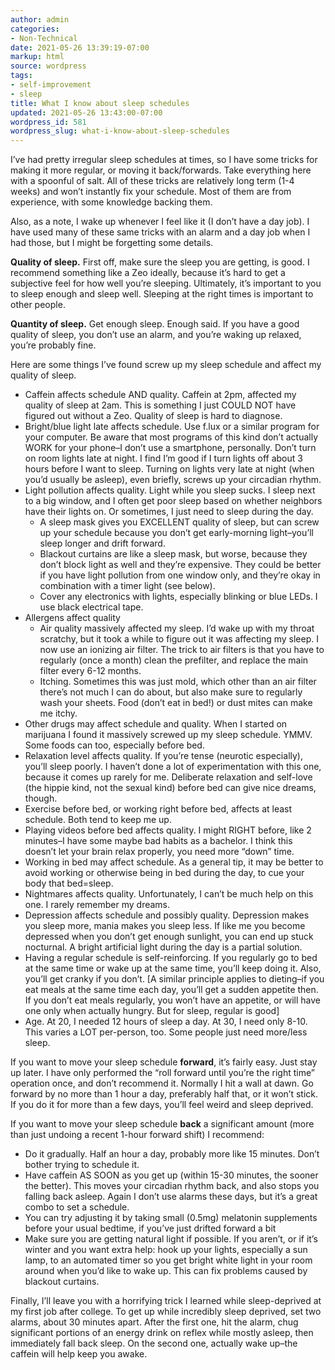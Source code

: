 ```yaml
---
author: admin
categories:
- Non-Technical
date: 2021-05-26 13:39:19-07:00
markup: html
source: wordpress
tags:
- self-improvement
- sleep
title: What I know about sleep schedules
updated: 2021-05-26 13:43:00-07:00
wordpress_id: 581
wordpress_slug: what-i-know-about-sleep-schedules
---
```

I’ve had pretty irregular sleep schedules at times, so I have some tricks for making it more regular, or moving it back/forwards. Take everything here with a spoonful of salt. All of these tricks are relatively long term (1-4 weeks) and won’t instantly fix your schedule. Most of them are from experience, with some knowledge backing them.

Also, as a note, I wake up whenever I feel like it (I don’t have a day job). I have used many of these same tricks with an alarm and a day job when I had those, but I might be forgetting some details.

**Quality of sleep.** First off, make sure the sleep you are getting, is good. I recommend something like a Zeo ideally, because it’s hard to get a subjective feel for how well you’re sleeping. Ultimately, it’s important to you to sleep enough and sleep well. Sleeping at the right times is important to other people.

**Quantity of sleep.** Get enough sleep. Enough said. If you have a good quality of sleep, you don’t use an alarm, and you’re waking up relaxed, you’re probably fine.

Here are some things I’ve found screw up my sleep schedule and affect my quality of sleep.

-   Caffein affects schedule AND quality. Caffein at 2pm, affected my quality of sleep at 2am. This is something I just COULD NOT have figured out without a Zeo. Quality of sleep is hard to diagnose.
-   Bright/blue light late affects schedule. Use f.lux or a similar program for your computer. Be aware that most programs of this kind don’t actually WORK for your phone–I don’t use a smartphone, personally. Don’t turn on room lights late at night. I find I’m good if I turn lights off about 3 hours before I want to sleep. Turning on lights very late at night (when you’d usually be asleep), even briefly, screws up your circadian rhythm.
-   Light pollution affects quality. Light while you sleep sucks. I sleep next to a big window, and I often get poor sleep based on whether neighbors have their lights on. Or sometimes, I just need to sleep during the day.
    -   A sleep mask gives you EXCELLENT quality of sleep, but can screw up your schedule because you don’t get early-morning light–you’ll sleep longer and drift forward.
    -   Blackout curtains are like a sleep mask, but worse, because they don’t block light as well and they’re expensive. They could be better if you have light pollution from one window only, and they’re okay in combination with a timer light (see below).
    -   Cover any electronics with lights, especially blinking or blue LEDs. I use black electrical tape.
-   Allergens affect quality
    -   Air quality massively affected my sleep. I’d wake up with my throat scratchy, but it took a while to figure out it was affecting my sleep. I now use an ionizing air filter. The trick to air filters is that you have to regularly (once a month) clean the prefilter, and replace the main filter every 6-12 months.
    -   Itching. Sometimes this was just mold, which other than an air filter there’s not much I can do about, but also make sure to regularly wash your sheets. Food (don’t eat in bed!) or dust mites can make me itchy.
-   Other drugs may affect schedule and quality. When I started on marijuana I found it massively screwed up my sleep schedule. YMMV. Some foods can too, especially before bed.
-   Relaxation level affects quality. If you’re tense (neurotic especially), you’ll sleep poorly. I haven’t done a lot of experimentation with this one, because it comes up rarely for me. Deliberate relaxation and self-love (the hippie kind, not the sexual kind) before bed can give nice dreams, though.
-   Exercise before bed, or working right before bed, affects at least schedule. Both tend to keep me up.
-   Playing videos before bed affects quality. I might RIGHT before, like 2 minutes–I have some maybe bad habits as a bachelor. I think this doesn’t let your brain relax properly, you need more “down” time.
-   Working in bed may affect schedule. As a general tip, it may be better to avoid working or otherwise being in bed during the day, to cue your body that bed=sleep.
-   Nightmares affects quality. Unfortunately, I can’t be much help on this one. I rarely remember my dreams.
-   Depression affects schedule and possibly quality. Depression makes you sleep more, mania makes you sleep less. If like me you become depressed when you don’t get enough sunlight, you can end up stuck nocturnal. A bright artificial light during the day is a partial solution.
-   Having a regular schedule is self-reinforcing. If you regularly go to bed at the same time or wake up at the same time, you’ll keep doing it. Also, you’ll get cranky if you don’t. \[A similar principle applies to dieting–if you eat meals at the same time each day, you’ll get a sudden appetite then. If you don’t eat meals regularly, you won’t have an appetite, or will have one only when actually hungry. But for sleep, regular is good\]
-   Age. At 20, I needed 12 hours of sleep a day. At 30, I need only 8-10. This varies a LOT per-person, too. Some people just need more/less sleep.

If you want to move your sleep schedule **forward**, it’s fairly easy. Just stay up later. I have only performed the “roll forward until you’re the right time” operation once, and don’t recommend it. Normally I hit a wall at dawn. Go forward by no more than 1 hour a day, preferably half that, or it won’t stick. If you do it for more than a few days, you’ll feel weird and sleep deprived.

If you want to move your sleep schedule **back** a significant amount (more than just undoing a recent 1-hour forward shift) I recommend:

-   Do it gradually. Half an hour a day, probably more like 15 minutes. Don’t bother trying to schedule it.
-   Have caffein AS SOON as you get up (within 15-30 minutes, the sooner the better). This moves your circadian rhythm back, and also stops you falling back asleep. Again I don’t use alarms these days, but it’s a great combo to set a schedule.
-   You can try adjusting it by taking small (0.5mg) melatonin supplements before your usual bedtime, if you’ve just drifted forward a bit
-   Make sure you are getting natural light if possible. If you aren’t, or if it’s winter and you want extra help: hook up your lights, especially a sun lamp, to an automated timer so you get bright white light in your room around when you’d like to wake up. This can fix problems caused by blackout curtains.

Finally, I’ll leave you with a horrifying trick I learned while sleep-deprived at my first job after college. To get up while incredibly sleep deprived, set two alarms, about 30 minutes apart. After the first one, hit the alarm, chug significant portions of an energy drink on reflex while mostly asleep, then immediately fall back sleep. On the second one, actually wake up–the caffein will help keep you awake.
